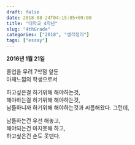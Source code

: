 ```yaml
---
draft: false
date: 2018-08-24T04:15:05+09:00
title: "대학교 4학년"
slug: "4thGrade"
categories: ["2018", "생각정리"]
tags: ["essay"]
---
```


**2016년 1월 21일**  

졸업을 무려 7학점 앞둔  
아재느낌의 학생으로서

하고싶은걸 하기위해 해야하는것,  
해야하는걸 하기위해 해야하는것,  
남들하니까 하기위해 해야하는것과 씨름해왔다. 그런데,

남들하는건 우선 해놓고,  
해야되는건 마지못해 하고,  
하고싶은건 손도 못댄다.